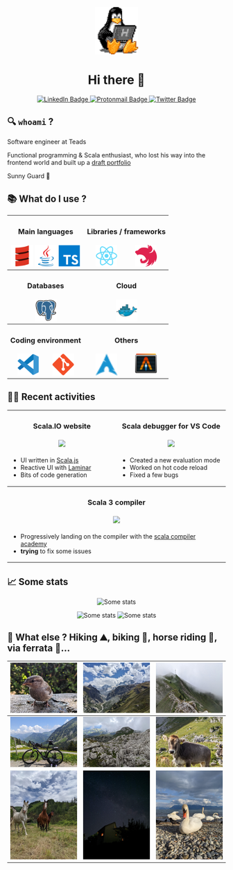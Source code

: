 <div align="center">
  <img src="icons/tux.gif" alt="Tux" width="100"/>
  <h1> Hi there 👋</h1>
</div>

<div id="badges" align="center" >
  <a href="https://www.linkedin.com/in/lucas-nouguier">
    <img src="https://img.shields.io/badge/LinkedIn-blue?style=for-the-badge&logo=linkedin&logoColor=white" alt="LinkedIn Badge"/>
  </a>
  <a href="mailto:lucas.nouguier@protonmail.com">
    <img src="https://img.shields.io/badge/ProtonMail-8B89CC?style=for-the-badge&logo=protonmail&logoColor=white" alt="Protonmail Badge"/>
  </a>
  <a href="https://twitter.com/LucasNouguier">
    <img src="https://img.shields.io/badge/Twitter-blue?style=for-the-badge&logo=twitter&logoColor=white" alt="Twitter Badge"/>
  </a>
</div>

## 🔍 `whoami` ?

Software engineer at Teads

Functional programming & Scala enthusiast, who lost his way into the frontend world and built up a [draft portfolio](https://iusildra.dev)

Sunny Guard 🦩

## 📚 What do I use ?

<table>
  <tr>
    <th><h3 align="center">Main languages</h3></th>
    <th><h3 align="center">Libraries / frameworks</h3></th>
  </tr>
  <tr align="center">
    <td>
      <div style="display:flex; justify-content:space-around">
        <a href="https://scala-lang.org">
          <img src="icons/scala.svg" alt="Scala" width="50"/>
        </a>
        <a href="https://www.java.com">
          <img src="icons/java.svg" alt="Java" width="50"/>
        </a>
        <a href="https://www.typescriptlang.org">
          <img src="icons/typescript.svg" alt="Typescript" width="50"/>
        </a>
      </div>
    </td>
    <td>
      <div style="display:flex; justify-content:space-around">
        <a href="https://react.dev/">
          <img src="icons/react.svg" alt="React" width="50"/>
        </a>
        <a href="https://nestjs.com/">
          <img src="icons/nest.svg" alt="Nestjs" width="50"/>
        </a>
      </div>
    </td>
  </tr>
  <tr>
    <th><h3 align="center">Databases</h3></th>
    <th><h3 align="center">Cloud</h3></th>
  </tr>
  <tr align="center">
    <td>
      <div style="display:flex; justify-content:space-around">
        <a href="https://www.postgresql.org">
          <img src="icons/postgresql.svg" alt="PostgreSQL" width="50"/>
        </a>
      </div>
    </td>
    <td>
      <div style="display:flex; justify-content:space-around">
        <a href="https://www.docker.com/">
          <img src="icons/docker.svg" alt="Docker" width="50"/>
        </a>
      </div>
    </td>
  </tr>
  <tr>
    <th><h3 align="center">Coding environment</h3></th>
    <th><h3 align="center">Others</h3></th>
  </tr>
  <tr align="center">
    <td>
      <div style="display:flex; justify-content:space-around">
        <a href="https://code.visualstudio.com/">
          <img src="icons/vscode.svg" alt="VS Code" width="50"/>
        </a>
        <a href="https://git-scm.com/">
          <img src="icons/git.svg" alt="Git" width="50"/>
        </a>
      </div>
    </td>
    <td>
      <div style="display:flex; justify-content:space-around">
        <a href="https://archlinux.org">
          <img src="icons/archlinux.svg" alt="ArchLinux" width="50"/>
        </a>
        <a href="https://alacritty.org">
          <img src="icons/alacritty.svg" alt="Alacritty" width="50"/>
        </a>
      </div>
    </td>
  </tr>
</table>

## 🧑‍💻 Recent activities

<table>
  <tr>
    <th><h3 align="center">Scala.IO website</h3></th>
    <th><h3 align="center">Scala debugger for VS Code</h3></th>
  </tr>
  <tr height="max-content">
    <td width="50%" align="center">
      <a href="https://github.com/ScalaIO/scala.io">
        <img src="https://github-readme-stats.vercel.app/api/pin/?username=ScalaIO&repo=scala.io">
      </a>
    </td>
    <td width="50%" align="center">
      <a href="https://github.com/scalacenter/scala-debug-adapter">
        <img src="https://github-readme-stats.vercel.app/api/pin/?username=scalacenter&repo=scala-debug-adapter">
      </a>
    </td>
  </tr>
  <tr>
    <td>
      <ul>
        <li>UI written in <a href="https://www.scala-js.org">Scala.js</a></li>
        <li>Reactive UI with <a href="https://laminar.dev">Laminar</a></li>
        <li>Bits of code generation</li>
      </ul>
    </td>
    <td>
      <ul>
        <li>Created a new evaluation mode</li>
        <li>Worked on hot code reload</li>
        <li>Fixed a few bugs</li>
      </ul>
    </td>
  </tr>
  <tr>
    <th colspan=2><h3 align="center">Scala 3 compiler</h3></th>
  </tr>
  <tr>
    <td colspan=2 align="center">
      <a href="https://github.com/lampepfl/dotty">
        <img src="https://github-readme-stats.vercel.app/api/pin/?username=lampepfl&repo=dotty">
      </a>
    </td>
  </tr>
  <tr>
    <td colspan=2>
      <ul>
        <li>Progressively landing on the compiler with the <a href="https://compileracademy.carrd.co">scala compiler academy</a></li>
        <li><b>trying</b> to fix some issues</li>
      </ul>
    </td>
  </tr>
</table>

## 📈 Some stats

<div align="center">

![Some stats](https://github-readme-stats.vercel.app/api?username=iusildra&theme=blue-green&show_icons=true&show=reviews)

![Some stats](https://api.githubtrends.io/user/svg/iusildra/langs?time_range=one_year&include_private=True&loc_metric=changed&theme=dark)
![Some stats](https://api.githubtrends.io/user/svg/iusildra/repos?time_range=one_year&group=other&loc_metric=changed&theme=dark)

</div>

## 💬 What else ? Hiking :mountain:, biking :bicyclist:, horse riding :horse:, via ferrata :climbing:...

| ![Bird](img/Piou.jpg)                                                     | ![Alps, Zermatt](img/Alps.jpg)                   | ![Misty mountains](img/MistyMountains.jpg) |
| ------------------------------------------------------------------------- | ------------------------------------------------ | ------------------------------------------ |
| ![Gravel biking at "Col de Jaman", Vaud, Switzerland](img/Jaman-bike.jpg) | !["Les Truex", Vaud, Switzerland](img/Truex.jpg) | ![Cute cow](img/Cute-cow.jpg)              |
| ![Horses](img/Horses.jpg)                                                 | !["Milky way" at home](img/MilkyWay-Home.jpg)    | ![Swan](img/Swan.jpg)                      |
